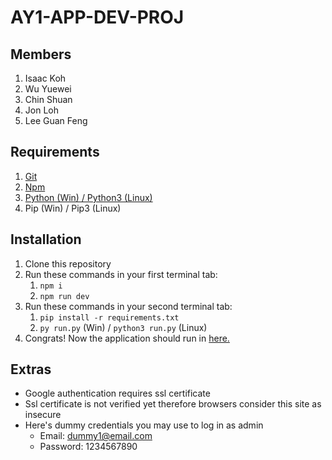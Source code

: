 # AY1-APP-DEV-PROJ
## Members
1. Isaac Koh
2. Wu Yuewei
3. Chin Shuan
4. Jon Loh
5. Lee Guan Feng

## Requirements
1. [Git](https://git-scm.com/)
2. [Npm](https://www.npmjs.com/)
3. [Python (Win) / Python3 (Linux)](https://www.python.org/)
4. Pip (Win) / Pip3 (Linux)
## Installation
1. Clone this repository
2. Run these commands in your first terminal tab: 
    1. `npm i`
    2. `npm run dev`
3. Run these commands in your second terminal tab:
    1. `pip install -r requirements.txt`
    2. `py run.py` (Win) / `python3 run.py` (Linux)
4. Congrats! Now the application should run in [here.](https://127.0.0.1:5000/)

## Extras
* Google authentication requires ssl certificate
* Ssl certificate is not verified yet therefore browsers consider this site as insecure
* Here's dummy credentials you may use to log in as admin
    * Email: dummy1@email.com
    * Password: 1234567890